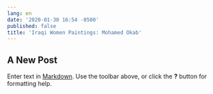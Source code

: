 ```yaml
---
lang: en
date: '2020-01-30 16:54 -0500'
published: false
title: 'Iraqi Women Paintings: Mohamed Okab'
---
```

## A New Post

Enter text in [Markdown](http://daringfireball.net/projects/markdown/). Use the toolbar above, or click the **?** button for formatting help.
